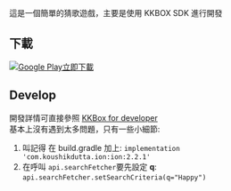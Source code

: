 這是一個簡單的猜歌遊戲，主要是使用 KKBOX SDK 進行開發

## 下載
<a href='https://play.google.com/store/apps/details?id=com.beibeilab.kkquiz&pcampaignid=MKT-Other-global-all-co-prtnr-py-PartBadge-Mar2515-1'><img alt='Google Play立即下載' src='https://play.google.com/intl/en_us/badges/images/generic/zh-tw_badge_web_generic.png'/></a>

## Develop
開發詳情可直接參照 [KKBox for developer](https://developer.kkbox.com/#/)<br/>
基本上沒有遇到太多問題，只有一些小細節:


1. 叫記得 在 build.gradle 加上: `implementation 'com.koushikdutta.ion:ion:2.2.1'`
2. 在呼叫 `api.searchFetcher`要先設定 **q**: `api.searchFetcher.setSearchCriteria(q="Happy")`
